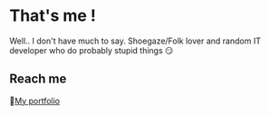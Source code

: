 # That's me !

Well.. I don't have much to say. Shoegaze/Folk lover and random IT developer who do probably stupid things 😏

## Reach me

🛜[My portfolio](https://antoinespiteri.net)

